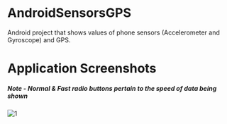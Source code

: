# AndroidSensorsGPS
Android project that shows values of phone sensors (Accelerometer and Gyroscope) and GPS.

# Application Screenshots
##### Note - Normal & Fast radio buttons pertain to the speed of data being shown
![1](https://user-images.githubusercontent.com/33053218/32034753-1b1e5392-ba47-11e7-922d-4e5f2f9043f3.jpeg)
